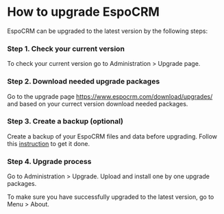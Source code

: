 # How to upgrade EspoCRM

EspoCRM can be upgraded to the latest version by the following steps:

### Step 1. Check your current version

To check your current version go to Administration > Upgrade page.

### Step 2. Download needed upgrade packages

Go to the upgrade page https://www.espocrm.com/download/upgrades/ and based on your currect version download needed packages.

### Step 3. Create a backup (optional)

Create a backup of your EspoCRM files and data before upgrading. Follow this [instruction](https://github.com/espocrm/documentation/blob/master/administration/backup-and-restore.md) to get it done.

### Step 4. Upgrade process

Go to Administration > Upgrade. Upload and install one by one upgrade packages.

To make sure you have successfully upgraded to the latest version, go to Menu > About.
